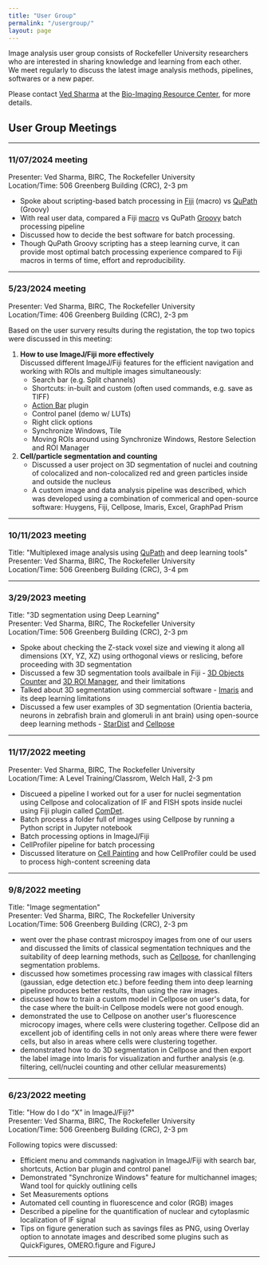 ```yaml
---
title: "User Group"
permalink: "/usergroup/"
layout: page
---
```


Image analysis user group consists of Rockefeller University researchers who are interested in sharing knowledge and learning from each other.  
We meet regularly to discuss the latest image analysis methods, pipelines, softwares or a new paper.

Please contact [Ved Sharma](mailto:vsharma01@rockefeller.edu) at the [Bio-Imaging Resource Center](https://www.rockefeller.edu/bioimaging/), for more details.

## User Group Meetings

---
### 11/07/2024 meeting  
Presenter: Ved Sharma, BIRC, The Rockefeller University  
Location/Time: 506 Greenberg Building (CRC), 2-3 pm  

- Spoke about scripting-based batch processing in [Fiji](https://imagej.net/software/fiji/) (macro) vs [QuPath](https://qupath.readthedocs.io/en/stable/) (Groovy)
- With real user data, compared a Fiji [macro](https://imagej.net/scripting/macro) vs QuPath [Groovy](https://qupath.readthedocs.io/en/stable/docs/scripting/index.html) batch processing pipeline
- Discussed how to decide the best software for batch processing.
- Though QuPath Groovy scripting has a steep learning curve, it can provide most optimal batch processing experience compared to Fiji macros in terms of time, effort and reproducibility.

---

### 5/23/2024 meeting  
Presenter: Ved Sharma, BIRC, The Rockefeller University  
Location/Time: 406 Greenberg Building (CRC), 2-3 pm  

Based on the user survery results during the registation, the top two topics were discussed in this meeting:
1. **How to use ImageJ/Fiji more effectively**  
   Discussed different ImageJ/Fiji features for the efficient navigation and working with ROIs and multiple images simultaneously:
   - Search bar (e.g. Split channels)
   - Shortcuts: in-built and custom (often used commands, e.g. save as TIFF)
   - [Action Bar](https://imagej.net/plugins/action-bar) plugin
   - Control panel (demo w/ LUTs)
   - Right click options
   - Synchronize Windows, Tile
   - Moving ROIs around using Synchronize Windows, Restore Selection and ROI Manager
2. **Cell/particle segmentation and counting**  
    - Discussed a user project on 3D segmentation of nuclei and coutning of colocalized and non-colocalized red and green particles inside and outside the nucleus
    - A custom image and data analysis pipeline was described, which was developed using a combination of commerical and open-source software: Huygens, Fiji, Cellpose, Imaris, Excel, GraphPad Prism  

---

### 10/11/2023 meeting  
Title: "Multiplexed image analysis using [QuPath](https://qupath.github.io/) and deep learning tools"  
Presenter: Ved Sharma, BIRC, The Rockefeller University  
Location/Time: 506 Greenberg Building (CRC), 3-4 pm  

---

### 3/29/2023 meeting
Title: "3D segmentation using Deep Learning"  
Presenter: Ved Sharma, BIRC, The Rockefeller University  
Location/Time: 506 Greenberg Building (CRC), 2-3 pm

- Spoke about checking the Z-stack voxel size and viewing it along all dimensions (XY, YZ, XZ) using orthogonal views or reslicing, before proceeding with 3D segmentation
- Discussed a few 3D segmentation tools availbale in Fiji - [3D Objects Counter](https://imagej.net/plugins/3d-objects-counter) and [3D ROI Manager](https://imagej.net/imagej-wiki-static/3D_ImageJ_Suite), and their limitations
- Talked about 3D segmentation using commercial software - [Imaris](https://imaris.oxinst.com/) and its deep learning limitations
- Discussed a few user examples of 3D segmentation (Orientia bacteria, neurons in zebrafish brain and glomeruli in ant brain) using open-source deep learning methods - [StarDist](https://github.com/stardist/stardist) and [Cellpose](https://github.com/MouseLand/cellpose)  

---

### 11/17/2022 meeting
Presenter: Ved Sharma, BIRC, The Rockefeller University  
Location/Time: A Level Training/Classrom, Welch Hall, 2-3 pm

- Discueed a pipeline I worked out for a user for nuclei segmentation using Cellpose and colocalization of IF and FISH spots inside nuclei using Fiji plugin called [ComDet](https://imagej.net/plugins/spots-colocalization-comdet).
- Batch process a folder full of images using Cellpose by running a Python script in Jupyter notebook
- Batch processing options in ImageJ/Fiji
- CellProfiler pipeline for batch processing
- Discussed literature on [Cell Painting](https://www.nature.com/articles/nprot.2016.105) and how CellProfiler could be used to process high-content screening data  

---

### 9/8/2022 meeting
Title: "Image segmentation"  
Presenter: Ved Sharma, BIRC, The Rockefeller University  
Location/Time: 506 Greenberg Building (CRC), 2-3 pm

- went over the phase contrast microspoy images from one of our users and discussed the limits of classical segmentation techniques and the suitability of deep learning methods, such as [Cellpose](https://www.cellpose.org/), for chanllenging segmentation problems.
- discussed how sometimes processing raw images with classical filters (gaussian, edge detection etc.) before feeding them into deep learning pipeline produces better restults, than using the raw images.
- discussed how to train a custom model in Cellpose on user's data, for the case where the built-in Cellpose models were not good enough.
- demonstrated the use to Cellpose on another user's fluorescence microcopy images, where cells were clustering together. Cellpose did an excellent job of identifing cells in not only areas where there were fewer cells, but also in areas where cells were clustering together.
- demonstrated how to do 3D segmentation in Cellpose and then export the label image into Imaris for visualization and further analysis (e.g. filtering, cell/nuclei counting and other cellular measurements) 

---

### 6/23/2022 meeting
Title: "How do I do “X” in ImageJ/Fiji?"  
Presenter: Ved Sharma, BIRC, The Rockefeller University  
Location/Time: 506 Greenberg Building (CRC), 2-3 pm

Following topics were discussed:
- Efficient menu and commands nagivation in ImageJ/Fiji with search bar, shortcuts, Action bar plugin and control panel
- Demonstrated "Synchronize Windows" feature for multichannel images; Wand tool for quickly outlining cells
- Set Measurements options
- Automated cell counting in fluorescence and color (RGB) images
- Described a pipeline for the quantification of nuclear and cytoplasmic localization of IF signal
- Tips on figure generation such as savings files as PNG, using Overlay option to annotate images and described some plugins such as QuickFigures,  OMERO.figure and FigureJ

---
